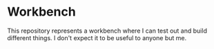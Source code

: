 # Workbench

This repository represents a workbench where I can test out and build different things. I don't expect it to be useful to anyone but me.
